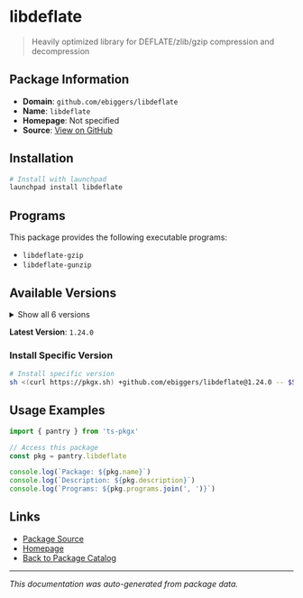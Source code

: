 # libdeflate

> Heavily optimized library for DEFLATE/zlib/gzip compression and decompression

## Package Information

- **Domain**: `github.com/ebiggers/libdeflate`
- **Name**: `libdeflate`
- **Homepage**: Not specified
- **Source**: [View on GitHub](https://github.com/pkgxdev/pantry/tree/main/projects/github.com/ebiggers/libdeflate/package.yml)

## Installation

```bash
# Install with launchpad
launchpad install libdeflate
```

## Programs

This package provides the following executable programs:

- `libdeflate-gzip`
- `libdeflate-gunzip`

## Available Versions

<details>
<summary>Show all 6 versions</summary>

- `1.24.0`, `1.23.0`, `1.22.0`, `1.21.0`, `1.20.0`
- `1.19.0`

</details>

**Latest Version**: `1.24.0`

### Install Specific Version

```bash
# Install specific version
sh <(curl https://pkgx.sh) +github.com/ebiggers/libdeflate@1.24.0 -- $SHELL -i
```

## Usage Examples

```typescript
import { pantry } from 'ts-pkgx'

// Access this package
const pkg = pantry.libdeflate

console.log(`Package: ${pkg.name}`)
console.log(`Description: ${pkg.description}`)
console.log(`Programs: ${pkg.programs.join(', ')}`)
```

## Links

- [Package Source](https://github.com/pkgxdev/pantry/tree/main/projects/github.com/ebiggers/libdeflate/package.yml)
- [Homepage](#)
- [Back to Package Catalog](../package-catalog.md)

---

*This documentation was auto-generated from package data.*

